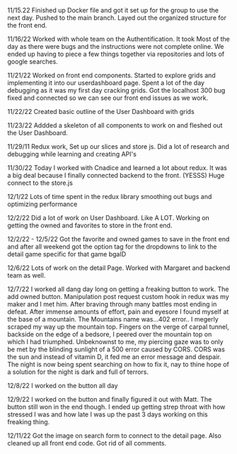 11/15.22
Finished up Docker file and got it set up for the group to use the next day. Pushed to the main branch. Layed out the organized structure for the front end.

11/16/22 
Worked with whole team on the Authentification. It took Most of the day as there were bugs and the instructions were not complete online. We ended up having to piece a few things together via repositories and lots of google searches. 

11/21/22 
Worked on front end components. Started to explore grids and implementing it into our userdashboard page. Spent a lot of the day debugging as it was my first day cracking grids. Got the localhost 300 bug fixed and connected so we can see our front end issues as we work. 

11/22/22 
Created basic outline of the User Dashboard with grids

11/23/22
Addded a skeleton of all components to work on and fleshed out the User Dashboard.

11/29/11 
Redux work, Set up our slices and store js. Did a lot of research and debugging while learning and creating API's  

11/30/22
Today I worked with Cnadice and learned a lot about redux. It was a big deal because I finally connected backend to the front. (YESSS) Huge connect to the store.js 

12/1/22
Lots of time spent in the redux library smoothing out bugs and optimizing performance

12/2/22 
Did a lot of work on User Dashboard. Like A LOT. Working on getting the owned and favorites to store in the front end. 

12/2/22 - 12/5/22
Got the favorite and owned games to save in the front end and after all weekend got the option tag for the dropdowns to link to the detail game specific for that game bgaID

12/6/22
Lots of work on the detail Page. Worked with Margaret and backend team as well. 
 
12/7/22 
I worked all dang day long on getting a freaking button to work. The add owned button. Manipulation post request custom hook in redux was my maker and I met him. After braving through many battles most ending in defeat. After immense amounts of effort, pain and eyesore I found myself at the base of a mountain. The Mountains name was...402 error.. I megerly scraped my way up the mountain top. Fingers on the verge of carpal tunnel, backside on the edge of a bedsore, I peered over the mountain top on which I had triumphed. Unbeknownst to me, my piercing gaze was to only be met by the blinding sunlight of a 500 error caused by CORS. CORS was the sun and instead of vitamin D, it fed me an error message and despair. The night is now being spent searching on how to fix it, nay to thine hope of a solution for the night is dark and full of terrors. 

12/8/22 
I worked on the button all day

12/9/22 
I worked on the button and finally figured it out with Matt. The button still won in the end though. I ended up getting strep throat with how stressed I was and how late I was up the past 3 days working on this freaking thing. 

12/11/22
Got the image on search form to connect to the detail page. Also cleaned up all front end code. Got rid of all comments. 
